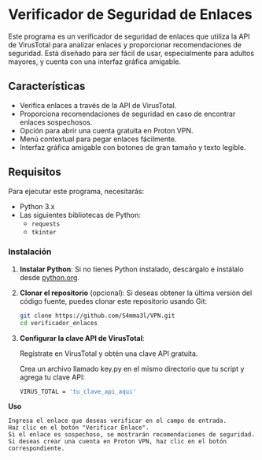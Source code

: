 # Verificador de Seguridad de Enlaces

Este programa es un verificador de seguridad de enlaces que utiliza la API de VirusTotal para analizar enlaces y proporcionar recomendaciones de seguridad. Está diseñado para ser fácil de usar, especialmente para adultos mayores, y cuenta con una interfaz gráfica amigable.

## Características

- Verifica enlaces a través de la API de VirusTotal.
- Proporciona recomendaciones de seguridad en caso de encontrar enlaces sospechosos.
- Opción para abrir una cuenta gratuita en Proton VPN.
- Menú contextual para pegar enlaces fácilmente.
- Interfaz gráfica amigable con botones de gran tamaño y texto legible.

## Requisitos

Para ejecutar este programa, necesitarás:

- Python 3.x
- Las siguientes bibliotecas de Python:
  - `requests`
  - `tkinter`

### Instalación

1. **Instalar Python**: Si no tienes Python instalado, descárgalo e instálalo desde [python.org](https://www.python.org/downloads/).

2. **Clonar el repositorio** (opcional): Si deseas obtener la última versión del código fuente, puedes clonar este repositorio usando Git:

   ```bash
   git clone https://github.com/S4mma3l/VPN.git
   cd verificador_enlaces

3. **Configurar la clave API de VirusTotal**:

    Regístrate en VirusTotal y obtén una clave API gratuita.

    Crea un archivo llamado key.py en el mismo directorio que tu script y agrega tu clave API:
    ```bash
    VIRUS_TOTAL = 'tu_clave_api_aqui'

**Uso**

    Ingresa el enlace que deseas verificar en el campo de entrada.
    Haz clic en el botón "Verificar Enlace".
    Si el enlace es sospechoso, se mostrarán recomendaciones de seguridad.
    Si deseas crear una cuenta en Proton VPN, haz clic en el botón correspondiente.